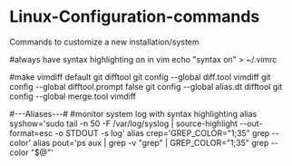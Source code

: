 Linux-Configuration-commands
============================

Commands to customize a new installation/system

#always have syntax highlighting on in vim
echo "syntax on" > ~/.vimrc

#make vimdiff default git difftool
git config --global diff.tool vimdiff
git config --global difftool.prompt false
git config --global alias.dt difftool
git config --global merge.tool vimdiff


#---Aliases---#
#monitor system log with syntax highlighting
alias syshow='sudo tail -n 50 -F /var/log/syslog | source-highlight --out-format=esc -o STDOUT -s log'
alias crep='GREP_COLOR="1;35" grep --color'
alias pout='ps aux | grep -v "grep" | GREP_COLOR="1;35" grep --color "$@"'


